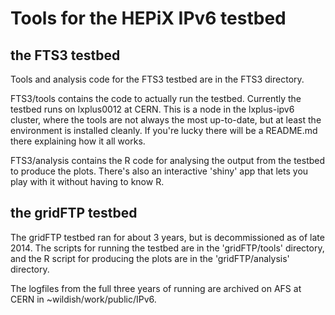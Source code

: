 # Tools for the HEPiX IPv6 testbed

## the FTS3 testbed
Tools and analysis code for the FTS3 testbed are in the FTS3 directory. 

FTS3/tools contains the code to actually run the testbed. Currently the testbed runs on lxplus0012 at CERN. This is a node in the lxplus-ipv6 cluster, where the tools are not always the most up-to-date, but at least the environment is installed cleanly. If you're lucky there will be a README.md there explaining how it all works.

FTS3/analysis contains the R code for analysing the output from the testbed to produce the plots. There's also an interactive 'shiny' app that lets you play with it without having to know R.

## the gridFTP testbed
The gridFTP testbed ran for about 3 years, but is decommissioned as of late 2014. The scripts for running the testbed are in the 'gridFTP/tools' directory, and the R script for producing the plots are in the 'gridFTP/analysis' directory.

The logfiles from the full three years of running are archived on AFS at CERN in ~wildish/work/public/IPv6.
